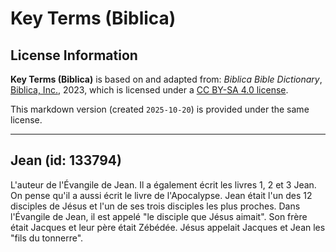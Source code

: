 # Key Terms (Biblica)

## License Information

**Key Terms (Biblica)** is based on and adapted from: _Biblica Bible Dictionary_, [Biblica, Inc.](https://www.biblica.com/), 2023, which is licensed under a [CC BY-SA 4.0 license](https://creativecommons.org/licenses/by-sa/4.0/legalcode.en).

This markdown version (created `2025-10-20`) is provided under the same license.



--------------------------------

## Jean (id: 133794)

L'auteur de l'Évangile de Jean. Il a également écrit les livres 1, 2 et 3 Jean. On pense qu'il a aussi écrit le livre de l'Apocalypse. Jean était l'un des 12 disciples de Jésus et l'un de ses trois disciples les plus proches. Dans l'Évangile de Jean, il est appelé "le disciple que Jésus aimait". Son frère était Jacques et leur père était Zébédée. Jésus appelait Jacques et Jean les "fils du tonnerre".


